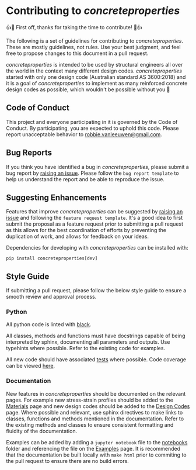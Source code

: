 # Contributing to *concreteproperties*

👍🎉 First off, thanks for taking the time to contribute! 🎉👍

The following is a set of guidelines for contributing to *concreteproperties*. These are mostly guidelines, not rules. Use your best judgment, and feel free to propose changes to this document in a pull request.

*concreteproperties* is intended to be used by structural engineers all over the world in the context many different design codes. *concreteproperties* started with only one design code (Australian standard AS 3600:2018) and it is a goal of *concreteproperties* to implement as many reinforced concrete design codes as possible, which wouldn't be possible without you 🙌

## Code of Conduct

This project and everyone participating in it is governed by the Code of Conduct. By participating, you are expected to uphold this code. Please report unacceptable behavior to robbie.vanleeuwen@gmail.com.

## Bug Reports

If you think you have identified a bug in *concreteproperties*, please submit a bug report by [raising an issue](https://github.com/robbievanleeuwen/concrete-properties/issues). Please follow the ``bug report template`` to help us understand the report and be able to reproduce the issue.

## Suggesting Enhancements

Features that improve *concreteproperties* can be suggested by [raising an issue](https://github.com/robbievanleeuwen/concrete-properties/issues) and following the ``feature request template``. It's a good idea to first submit the proposal as a feature request prior to submitting a pull request as this allows for the best coordination of efforts by preventing the duplication of work, and allows for feedback on your ideas.

Dependencies for developing with *concreteproperties* can be installed with:

```shell
pip install concreteproperties[dev]
```

## Style Guide

If submitting a pull request, please follow the below style guide to ensure a smooth review and approval process.

### Python

All python code is linted with [black](https://github.com/psf/black). 

All classes, methods and functions must have docstrings capable of being interpreted by sphinx, documenting all parameters and outputs. Use typehints where possible. Refer to the existing code for examples.

All new code should have associated [tests](https://github.com/robbievanleeuwen/concrete-properties/tree/master/concreteproperties/tests) where possible. Code coverage can be viewed [here](https://app.codecov.io/gh/robbievanleeuwen/concrete-properties).

### Documentation

New features in *concreteproperties* should be documented on the relevant pages. For example new stress-strain profiles should be added to the [Materials](https://github.com/robbievanleeuwen/concrete-properties/blob/master/docs/source/rst/materials.rst) page and new design codes should be added to the [Design Codes](https://github.com/robbievanleeuwen/concrete-properties/blob/master/docs/source/rst/design_codes.rst) page. Where possible and relevant, use sphinx directives to make links to classes, functions and methods mentioned in the documentation. Refer to the existing methods and classes to ensure consistent formatting and fluidity of the documentation.

Examples can be added by adding a ``jupyter notebook`` file to the [notebooks](https://github.com/robbievanleeuwen/concrete-properties/tree/master/docs/source/notebooks) folder and referencing the file on the [Examples](https://github.com/robbievanleeuwen/concrete-properties/blob/master/docs/source/rst/examples.rst) page. It is recommended that the documentation be built locally with ``make html`` prior to commiting to the pull request to ensure there are no build errors.
